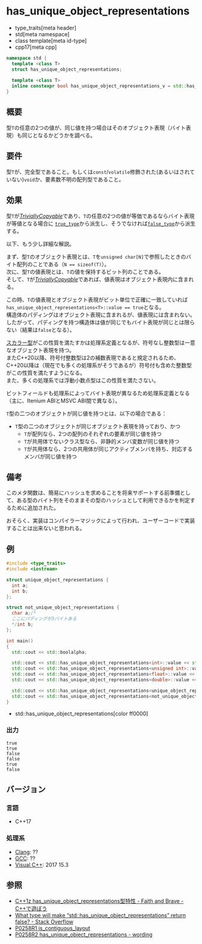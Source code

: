 # has_unique_object_representations
* type_traits[meta header]
* std[meta namespace]
* class template[meta id-type]
* cpp17[meta cpp]

```cpp
namespace std {
  template <class T>
  struct has_unique_object_representations;
  
  template <class T>
  inline constexpr bool has_unique_object_representations_v = std::has_unique_object_representations<T>::value;
}
```

## 概要
型`T`の任意の2つの値が、同じ値を持つ場合はそのオブジェクト表現（バイト表現）も同じとなるかどうかを調べる。


## 要件
型`T`が、完全型であること。もしくは`const`/`volatile`修飾された(あるいはされていない)`void`か、要素数不明の配列型であること。


## 効果
型`T`が[*TriviallyCopyable*](is_trivially_copyable.md)であり、`T`の任意の2つの値が等価であるならバイト表現が等値となる場合に
[`true_type`](true_type.md)から派生し、そうでなければ[`false_type`](false_type.md)から派生する。

以下、もう少し詳細な解説。

まず、型`T`のオブジェクト表現とは、`T`を`unsigned char[N]`で参照したときのバイト配列のことである（`N == sizeof(T)`）。  
次に、型`T`の値表現とは、`T`の値を保持するビット列のことである。  
そして、`T`が[*TriviallyCopyable*](is_trivially_copyable.md)であれば、値表現はオブジェクト表現内に含まれる。

この時、`T`の値表現とオブジェクト表現がビット単位で正確に一致していれば`has_unique_object_representations<T>::value == true`となる。  
構造体のパディングはオブジェクト表現に含まれるが、値表現には含まれない。したがって、パディングを持つ構造体は値が同じでもバイト表現が同じとは限らない（結果は`false`となる）。

[スカラー型](is_scalar.md)がこの性質を満たすかは処理系定義となるが、符号なし整数型は一意なオブジェクト表現を持つ。  
またC++20以降、符号付整数型は2の補数表現であると規定されるため、C++20以降は（現在でも多くの処理系がそうであるが）符号付も含めた整数型がこの性質を満たすようになる。  
また、多くの処理系では浮動小数点型はこの性質を満たさない。

ビットフィールドも処理系によってバイト表現が異なるため処理系定義となる（主に、Itenium ABIとMSVC ABI間で異なる）。

`T`型の二つのオブジェクトが同じ値を持つとは、以下の場合である：

- `T`型の二つのオブジェクトが同じオブジェクト表現を持っており、かつ 
    - `T`が配列なら、2つの配列のそれぞれの要素が同じ値を持つ
    - `T`が共用体でないクラス型なら、非静的メンバ変数が同じ値を持つ
    - `T`が共用体なら、2つの共用体が同じアクティブメンバを持ち、対応するメンバが同じ値を持つ


## 備考

このメタ関数は、簡易にハッシュを求めることを将来サポートする前準備として、ある型のバイト列をそのままその型のハッシュとして利用できるかを判定するために追加された。

おそらく、実装はコンパイラーマジックによって行われ、ユーザーコードで実装することは出来ないと思われる。

## 例

```cpp example
#include <type_traits>
#include <iostream>

struct unique_object_representations {
  int a;
  int b;
};

struct not_unique_object_representations {
  char a;/*
  ここにパディングが3バイトある
  */int b;
};

int main()
{
  std::cout << std::boolalpha;

  std::cout << std::has_unique_object_representations<int>::value << std::endl;
  std::cout << std::has_unique_object_representations<unsigned int>::value << std::endl;
  std::cout << std::has_unique_object_representations<float>::value << std::endl;
  std::cout << std::has_unique_object_representations<double>::value << std::endl;

  std::cout << std::has_unique_object_representations<unique_object_representations>::value << std::endl;
  std::cout << std::has_unique_object_representations<not_unique_object_representations>::value << std::endl;
}
```
* std::has_unique_object_representations[color ff0000]

### 出力
```
true
true
false
false
true
false
```

## バージョン
### 言語
- C++17

### 処理系
- [Clang](/implementation.md#clang): ??
- [GCC](/implementation.md#gcc): ??
- [Visual C++](/implementation.md#visual_cpp): 2017 15.3

## 参照
- [C++1z has_unique_object_representations型特性 - Faith and Brave - C++で遊ぼう](https://faithandbrave.hateblo.jp/entry/2016/09/23/143031)
- [What type will make “std::has_unique_object_representations” return false? - Stack Overflow](https://stackoverflow.com/questions/42855326/what-type-will-make-stdhas-unique-object-representations-return-false)
- [P0258R1 is_contiguous_layout](http://www.open-std.org/jtc1/sc22/wg21/docs/papers/2016/p0258r1.html)
- [P0258R2 has_unique_object_representations - wording](http://www.open-std.org/jtc1/sc22/wg21/docs/papers/2016/p0258r2.html)
